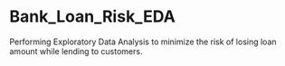 # Bank_Loan_Risk_EDA
Performing Exploratory Data Analysis to minimize the risk of losing loan amount while lending to customers.

